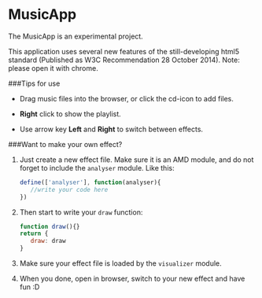 MusicApp
========

The MusicApp is an experimental project.

This application uses several new features of the still-developing html5 standard (Published as W3C Recommendation 28 October 2014).
Note: please open it with chrome.

###Tips for use
- Drag music files into the browser, or click the cd-icon to add files.

- **Right** click to show the playlist.

- Use arrow key **Left** and **Right** to switch between effects.

###Want to make your own effect?
1. Just create a new effect file. Make sure it is an AMD module, and do not forget to include the `analyser` module. Like this:
   
   ```js
   define(['analyser'], function(analyser){
      //write your code here
   })
   ```
    
2. Then start to write your `draw` function:

   ```js
   function draw(){}
   return {
      draw: draw
   }
   ```
   
3. Make sure your effect file is loaded by the `visualizer` module.

4. When you done, open in browser, switch to your new effect and have fun :D
